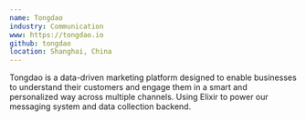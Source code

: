 ```yaml
---
name: Tongdao
industry: Communication
www: https://tongdao.io
github: tongdao
location: Shanghai, China
---
```

Tongdao is a data-driven marketing platform designed to enable businesses to understand their customers and engage them in a smart and personalized way across multiple channels. Using Elixir to power our messaging system and data collection backend. 
